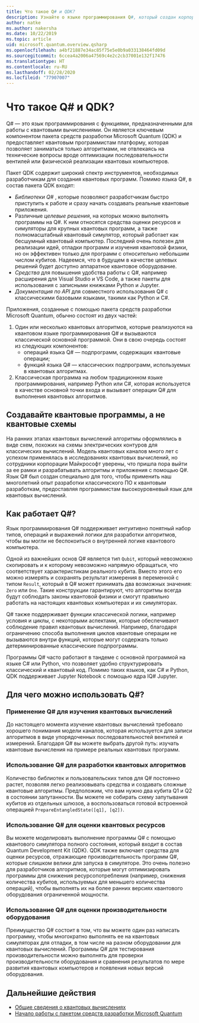 ```yaml
---
title: Что такое Q# и QDK?
description: Узнайте о языке программирования Q#, который создан корпорацией Майкрософт для разработки приложений для квантовых компьютеров и который является ключевым компонентом пакета средств разработки Microsoft Quantum
author: natke
ms.author: nakersha
ms.date: 10/22/2019
ms.topic: article
uid: microsoft.quantum.overview.qsharp
ms.openlocfilehash: a4bf21887e34ac85f75e5e0b9a033138464fd09d
ms.sourcegitcommit: 6ccea4a2006a47569c4e2c2cb37001e132f17476
ms.translationtype: HT
ms.contentlocale: ru-RU
ms.lasthandoff: 02/28/2020
ms.locfileid: "77907007"
---
```

# <a name="what-are-q-and-the-qdk"></a>Что такое Q# и QDK?

Q# — это язык программирования с функциями, предназначенными для работы с квантовыми вычислениями.
Он является ключевым компонентом пакета средств разработки Microsoft Quantum (QDK) и предоставляет квантовым программистам платформу, которая позволяет заниматься только алгоритмами, не отвлекаясь на технические вопросы вроде оптимизации последовательности вентилей или физической реализации квантовых компьютеров.

Пакет QDK содержит широкий спектр инструментов, необходимых разработчикам для создания квантовых программ.
Помимо языка Q#, в состав пакета QDK входят:
* *Библиотеки Q#* , которые позволяют разработчикам быстро приступить к работе и сразу начать создавать реальные квантовые приложения.
* Различные *целевые решения*, на которых можно выполнять программы на Q#. К ним относятся средства оценки ресурсов и симуляторы для крупных квантовых программ, а также полномасштабный квантовый симулятор, который работает как бесшумный квантовый компьютер. Последний очень полезен для реализации идей, отладки программ и изучения квантовой физики, но он эффективен только для программ с относительно небольшим числом кубитов. Надеемся, что в будущем в качестве целевых решений будет доступно аппаратное квантовое оборудование.
* *Средства* для повышения удобства работы с Q#, например расширения для Visual Studio и VS Code, а также пакеты для использования с записными книжками Python и Jupyter.
* *Документация по API* для совместного использования Q# с классическими базовыми языками, такими как Python и C#.

Приложения, созданные с помощью пакета средств разработки Microsoft Quantum, обычно состоят из двух частей:
1. Один или несколько квантовых алгоритмов, которые реализуются на квантовом языке программирования Q# и вызываются классической основной программой. Они в свою очередь состоят из следующих компонентов: 
    - операций языка Q# — подпрограмм, содержащих квантовые операции; 
    - функций языка Q# — классических подпрограмм, используемых в квантовых алгоритмах.
2. Классическая программа на любом традиционном языке программирования, например Python или C#, которая используется в качестве основной точки входа и вызывает операции Q# для выполнения квантовых алгоритмов.

## <a name="write-quantum-programs-not-quantum-circuits"></a>Создавайте квантовые программы, а не квантовые схемы

На ранних этапах квантовых вычислений алгоритмы оформлялись в виде схем, похожих на схемы электрических контуров для классических вычислений.
Модель квантовых каналов много лет с успехом применялась в исследованиях квантовых вычислений, но сотрудники корпорации Майкрософт уверены, что пришла пора выйти за ее рамки и разрабатывать алгоритмы и приложения с помощью Q#.
Язык Q# был создан специально для того, чтобы применить наш многолетний опыт разработки классического ПО к квантовым разработкам, предоставляя программистам высокоуровневый язык для квантовых вычислений.

## <a name="how-does-q-work"></a>Как работает Q#?

Язык программирования Q# поддерживает интуитивно понятный набор типов, операций и выражений логики для разработки алгоритмов, чтобы вы могли не беспокоиться о внутренней логике квантового компьютера.

Одной из важнейших основ Q# является тип `Qubit`, который невозможно скопировать и к которому невозможно напрямую обращаться, что соответствует характеристикам реального кубита.
Вместо этого его можно измерять и сохранять результат измерения в переменной с типом `Result`, который в Q# может принимать два возможных значения: `Zero` или `One`.
Такие конструкции гарантируют, что алгоритмы всегда будут соблюдать законы квантовой физики и смогут правильно работать на настоящих квантовых компьютерах и их симуляторах.

Q# также поддерживает функции классической логики, например условия и циклы, с некоторыми аспектами, которые обеспечивают соблюдение правил квантовых вычислений.
Например, благодаря ограничению способа выполнения циклов квантовые операции не вызываются внутри функций, которые могут содержать только детерминированные классические подпрограммы.

Программы Q# часто работают в тандеме с основной программой на языке C# или Python, что позволяет удобно структурировать классический и квантовый код.
Помимо таких языков, как C# и Python, QDK поддерживает Jupyter Notebook с помощью ядра IQ# Jupyter.

## <a name="what-can-i-use-q-for"></a>Для чего можно использовать Q#?

### <a name="use-q-to-learn-quantum-computing"></a>Применение Q# для изучения квантовых вычислений

До настоящего момента изучение квантовых вычислений требовало хорошего понимания модели каналов, которая используется для записи алгоритмов в виде упорядоченных последовательностей вентилей и измерений. Благодаря Q# вы можете выбрать другой путь: изучать квантовые вычисления на примере реальных квантовых программ.

### <a name="use-q-to-design-quantum-algorithms"></a>Использование Q# для разработки квантовых алгоритмов

Количество библиотек и пользовательских типов для Q# постоянно растет, позволяя легко реализовывать средства и создавать сложные квантовые алгоритмы. Предположим, что вам нужно два кубита Q1 и Q2 в состоянии запутанности. Вы можете не собирать схему запутывания кубитов из отдельных шлюзов, а воспользоваться готовой встроенной операцией `PrepareEntangledState([q1], [q2])`.

### <a name="use-q-to-estimate-quantum-resources"></a>Использование Q# для оценки квантовых ресурсов

Вы можете моделировать выполнение программы Q# с помощью квантового симулятора полного состояния, который входит в состав Quantum Development Kit (QDK).  QDK также включает средства для оценки ресурсов, отражающие производительность программ Q#, которые слишком велики для запуска в симуляторе.  Это очень полезно для разработчиков алгоритмов, которые могут оптимизировать программы для снижения ресурсопотребления (например, снижения количества кубитов, используемых для меньшего количества операций), чтобы выполнять их на более ранних версиях квантового оборудования ограниченной мощности.

### <a name="use-q-to-validate-hardware-performance"></a>Использование Q# для оценки производительности оборудования

Преимущество Q# состоит в том, что вы можете один раз написать программу, чтобы многократно выполнять ее на квантовых симуляторах для отладки, в том числе на разном оборудовании для квантовых вычислений.  Программы Q# для тестирования производительности можно выполнять для проверки производительности оборудования и сравнения результатов по мере развития квантовых компьютеров и появления новых версий оборудования.  

## <a name="next-steps"></a>Дальнейшие действия

* [Общие сведения о квантовых вычислениях](xref:microsoft.quantum.overview.learn)
* [Начало работы с пакетом средств разработки Microsoft Quantum](xref:microsoft.quantum.welcome)
